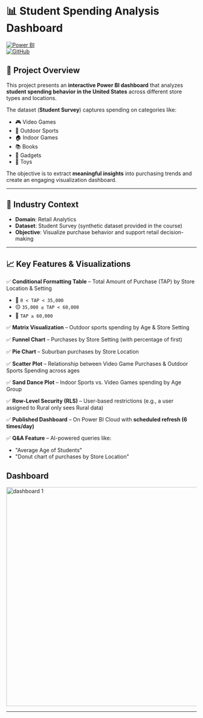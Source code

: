 # 📊 Student Spending Analysis Dashboard  

[![Power BI](https://img.shields.io/badge/Microsoft-PowerBI-yellow?logo=powerbi)](https://powerbi.microsoft.com/)  
[![GitHub](https://img.shields.io/badge/GitHub-Repo-blue?logo=github)](https://github.com/your-username/your-repo-name)  

## 📌 Project Overview  
This project presents an **interactive Power BI dashboard** that analyzes **student spending behavior in the United States** across different store types and locations.  

The dataset (**Student Survey**) captures spending on categories like:  
- 🎮 Video Games  
- 🏏 Outdoor Sports  
- 🏠 Indoor Games  
- 📚 Books  
- 📱 Gadgets  
- 🎲 Toys  

The objective is to extract **meaningful insights** into purchasing trends and create an engaging visualization dashboard.  

---

## 🏬 Industry Context  
- **Domain**: Retail Analytics  
- **Dataset**: Student Survey (synthetic dataset provided in the course)  
- **Objective**: Visualize purchase behavior and support retail decision-making  

---

## 📈 Key Features & Visualizations  
✅ **Conditional Formatting Table** – Total Amount of Purchase (TAP) by Store Location & Setting  
   - 🔴 `0 < TAP < 35,000`  
   - 🟡 `35,000 ≤ TAP < 60,000`  
   - 🔵 `TAP ≥ 60,000`  

✅ **Matrix Visualization** – Outdoor sports spending by Age & Store Setting  

✅ **Funnel Chart** – Purchases by Store Setting (with percentage of first)  

✅ **Pie Chart** – Suburban purchases by Store Location  

✅ **Scatter Plot** – Relationship between Video Game Purchases & Outdoor Sports Spending across ages  

✅ **Sand Dance Plot** – Indoor Sports vs. Video Games spending by Age Group  

✅ **Row-Level Security (RLS)** – User-based restrictions (e.g., a user assigned to Rural only sees Rural data)  

✅ **Published Dashboard** – On Power BI Cloud with **scheduled refresh (6 times/day)**  

✅ **Q&A Feature** – AI-powered queries like:  
   - "Average Age of Students"  
   - "Donut chart of purchases by Store Location"
## Dashboard

<img width="829" height="578" alt="dashboard 1" src="https://github.com/user-attachments/assets/41a4b537-2432-427a-8eb5-fa48b3efd64c" />

---

